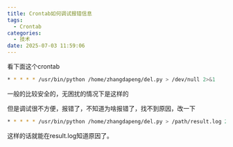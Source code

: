 ```yaml
---
title: Crontab如何调试报错信息
tags:
  - Crontab
categories:
  - 技术
date: 2025-07-03 11:59:06
---
```


看下面这个crontab

```bash
* * * * * /usr/bin/python /home/zhangdapeng/del.py > /dev/null 2>&1
```

一般的比较安全的，无困扰的情况下是这样的

但是调试很不方便，报错了，不知道为啥报错了，找不到原因，改一下

```bash
* * * * * /usr/bin/python /home/zhangdapeng/del.py > /path/result.log 2>&1
```

这样的话就能在result.log知道原因了。



